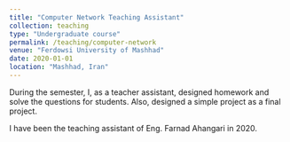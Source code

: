 ```yaml
---
title: "Computer Network Teaching Assistant"
collection: teaching
type: "Undergraduate course"
permalink: /teaching/computer-network
venue: "Ferdowsi University of Mashhad"
date: 2020-01-01
location: "Mashhad, Iran"
---
```


During the semester, I, as a teacher assistant, designed homework and solve the questions for students. Also, designed a simple project as a final project.

I have been the teaching assistant of Eng. Farnad Ahangari in 2020.